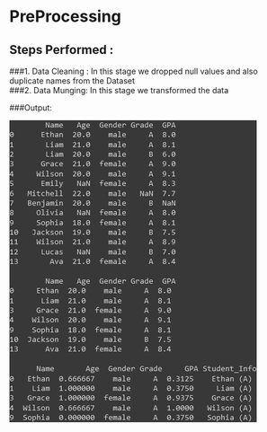 # PreProcessing

## Steps Performed :

###1. Data Cleaning :
In this stage we dropped null values and also duplicate names from the Dataset
<br/>
###2. Data Munging:
In this stage we transformed the data 











###Output:

















![Screenshot of a Preprocessed Student data ](preprocessed.png)
